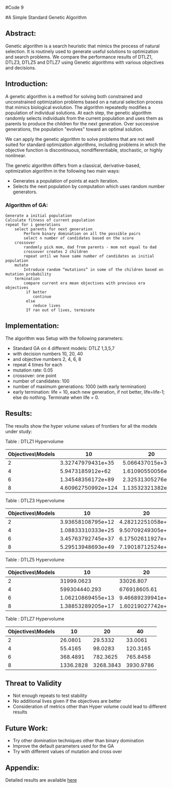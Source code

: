 #Code 9

#A Simple Standard Genetic Algorithm  

## Abstract:   
Genetic algorithm is a search heuristic that mimics the process of natural selection. It is routinely used to generate useful solutions to optimization and search problems. We compare the performance results of DTLZ1, DTLZ3, DTLZ5 and DTLZ7 using Genetic algorithms with various objectives and decisions.

## Introduction:   

A genetic algorithm is a method for solving both constrained and unconstrained optimization problems based on a natural selection process that mimics biological evolution. The algorithm repeatedly modifies a population of individual solutions. At each step, the genetic algorithm randomly selects individuals from the current population and uses them as parents to produce the children for the next generation. Over successive generations, the population "evolves" toward an optimal solution.

We can apply the genetic algorithm to solve problems that are not well suited for standard optimization algorithms, including problems in which the objective function is discontinuous, nondifferentiable, stochastic, or highly nonlinear.

The genetic algorithm differs from a classical, derivative-based, optimization algorithm in the following two main ways:

* Generates a population of points at each iteration.
* Selects the next population by computation which uses random number generators.

### Algorithm of GA:

```
Generate a initial population
Calculate fitness of current population
repeat for i generations
    select parents for next generation
        Perform binary domination on all the possible pairs
        select n number of candidates based on the score
    crossover
        randomly pick mom, dad from parents - mom not equal to dad
        crossover creates 2 children
        repeat until we have same number of candidates as initial population
    mutate
        Introduce random “mutations” in some of the children based on mutation probability
    termination
        compare current era mean objectives with previous era objectives
         if better
            continue
         else
            reduce lives
         If ran out of lives, terminate 
```
## Implementation:  

The algorithm was  Setup with the following parameters:

 * Standard GA on 4 different models: DTLZ 1,3,5,7
 * with decision numbers 10, 20, 40
 * and objective numbers 2, 4, 6, 8
 * repeat 4 times for each
 * mutation rate: 0.05
 * crossover: one point
 * number of candidates: 100
 * number of maximum generations: 1000 (with early termination)
 * early termination: life = 10, each new generation, if not better, life=life-1; else do nothing. Terminate when life = 0.


## Results: 

The results show the hyper volume values of frontiers for all the models under study:
 
Table : DTLZ1 Hypervolume

|Objectives\Models   | 10   |  20 | 40  | 
|------------------------------|-----|-----|-----|
|  2  | 3.32747979431e+35  | 5.066437015e+35 | 6.31051754292e+35 |
|  4  | 5.9473185912e+62  | 1.61090550056e+62 | 4.98178346614e+64 |
|  6  | 1.34548356172e+89 | 2.32531305276e+89 | 7.57224185459e+91 |
|  8  | 4.60962750992e+124  | 1.13532321382e+126 | 4.08813412286e+132 |

Table : DTLZ3 Hypervolume

|Objectives\Models   | 10   |  20 | 40  | 
|------------------------------|-----|-----|-----|
|  2  | 3.93658108795e+12  | 4.28212251058e+12 | 4.77400970862e+12 |
|  4  | 1.08833310333e+25  | 9.50709249305e+24 | 1.2789013551e+25 |
|  6  | 3.45763792745e+37  | 6.17502611927e+37 | 8.36349534507e+37 |
|  8  | 5.29513948693e+49  | 7.19018712524e+49 | 7.25556553431e+49 |

Table : DTLZ5 Hypervolume

|Objectives\Models   | 10   |  20 | 40  | 
|------------------------------|-----|-----|-----|
|  2  | 31999.0623  | 33026.807 | 35526.6548 |
|  4  | 599304440.293  | 676918605.61 | 681917881.975 |
|  6  | 1.06210869455e+13 | 9.46689239941e+12 | 1.04952844616e+13 |
|  8  | 1.38853289205e+17 | 1.60219027742e+17 | 1.55291235957e+17 |

Table : DTLZ7 Hypervolume

|Objectives\Models   | 10   |  20 | 40  | 
|------------------------------|-----|-----|-----|
|  2  | 26.0801 | 29.5332 | 33.0061 |
|  4  | 55.4165  | 98.0283 | 120.3165 |
|  6  | 368.4891   | 782.3625 | 765.8458 |
|  8  | 1336.2828  | 3268.3843 | 3930.9786 |


## Threat to Validity
* Not enough repeats to test stability
* No additional lives given if the objectives are better
* Consideration of metrics other than Hyper volume could lead to different results

## Future Work:
* Try other domination techniques other than binary domination
* Improve the default parameters used for the GA
* Try with different values of mutation and cross over
   
## Appendix:

Detailed results are available [here](./Data)
